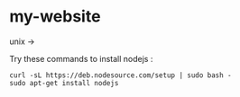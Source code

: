 # my-website

unix ->

Try these commands to install nodejs :

```
curl -sL https://deb.nodesource.com/setup | sudo bash -
sudo apt-get install nodejs
```

